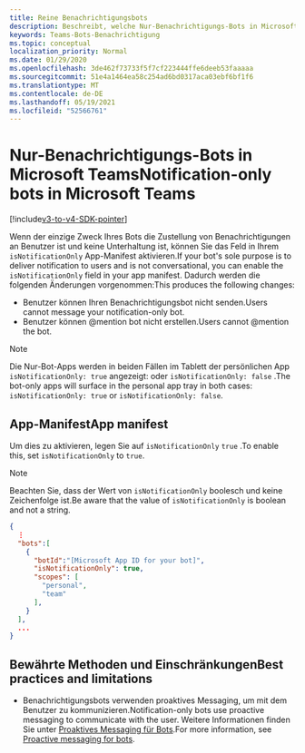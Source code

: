 ```yaml
---
title: Reine Benachrichtigungsbots
description: Beschreibt, welche Nur-Benachrichtigungs-Bots in Microsoft Teams
keywords: Teams-Bots-Benachrichtigung
ms.topic: conceptual
localization_priority: Normal
ms.date: 01/29/2020
ms.openlocfilehash: 3de462f73733f5f7cf223444ffe6deeb53faaaaa
ms.sourcegitcommit: 51e4a1464ea58c254ad6bd0317aca03ebf6bf1f6
ms.translationtype: MT
ms.contentlocale: de-DE
ms.lasthandoff: 05/19/2021
ms.locfileid: "52566761"
---
```

# <a name="notification-only-bots-in-microsoft-teams"></a><span data-ttu-id="3a6c1-104">Nur-Benachrichtigungs-Bots in Microsoft Teams</span><span class="sxs-lookup"><span data-stu-id="3a6c1-104">Notification-only bots in Microsoft Teams</span></span>

[!include[v3-to-v4-SDK-pointer](~/includes/v3-to-v4-pointer-bots.md)]

<span data-ttu-id="3a6c1-105">Wenn der einzige Zweck Ihres Bots die Zustellung von Benachrichtigungen an Benutzer ist und keine Unterhaltung ist, können Sie das Feld in Ihrem `isNotificationOnly` App-Manifest aktivieren.</span><span class="sxs-lookup"><span data-stu-id="3a6c1-105">If your bot's sole purpose is to deliver notification to users and is not conversational, you can enable the `isNotificationOnly` field in your app manifest.</span></span> <span data-ttu-id="3a6c1-106">Dadurch werden die folgenden Änderungen vorgenommen:</span><span class="sxs-lookup"><span data-stu-id="3a6c1-106">This produces the following changes:</span></span>

* <span data-ttu-id="3a6c1-107">Benutzer können Ihren Benachrichtigungsbot nicht senden.</span><span class="sxs-lookup"><span data-stu-id="3a6c1-107">Users cannot message your notification-only bot.</span></span>
* <span data-ttu-id="3a6c1-108">Benutzer können @mention bot nicht erstellen.</span><span class="sxs-lookup"><span data-stu-id="3a6c1-108">Users cannot @mention the bot.</span></span>

> [!NOTE]
> <span data-ttu-id="3a6c1-109">Die Nur-Bot-Apps werden in beiden Fällen im Tablett der persönlichen App `isNotificationOnly: true` angezeigt: oder `isNotificationOnly: false` .</span><span class="sxs-lookup"><span data-stu-id="3a6c1-109">The bot-only apps will surface in the personal app tray in both cases: `isNotificationOnly: true` or `isNotificationOnly: false`.</span></span>

## <a name="app-manifest"></a><span data-ttu-id="3a6c1-110">App-Manifest</span><span class="sxs-lookup"><span data-stu-id="3a6c1-110">App manifest</span></span>

<span data-ttu-id="3a6c1-111">Um dies zu aktivieren, legen Sie auf `isNotificationOnly` `true` .</span><span class="sxs-lookup"><span data-stu-id="3a6c1-111">To enable this, set `isNotificationOnly` to `true`.</span></span>

> [!NOTE]
> <span data-ttu-id="3a6c1-112">Beachten Sie, dass der Wert von `isNotificationOnly` boolesch und keine Zeichenfolge ist.</span><span class="sxs-lookup"><span data-stu-id="3a6c1-112">Be aware that the value of `isNotificationOnly` is boolean and not a string.</span></span>

```json
{
  ⋮
  "bots":[
    {
      "botId":"[Microsoft App ID for your bot]",
      "isNotificationOnly": true,
      "scopes": [
        "personal",
        "team"
      ],
    }
  ],
  ...
}
```

## <a name="best-practices-and-limitations"></a><span data-ttu-id="3a6c1-113">Bewährte Methoden und Einschränkungen</span><span class="sxs-lookup"><span data-stu-id="3a6c1-113">Best practices and limitations</span></span>

* <span data-ttu-id="3a6c1-114">Benachrichtigungsbots verwenden proaktives Messaging, um mit dem Benutzer zu kommunizieren.</span><span class="sxs-lookup"><span data-stu-id="3a6c1-114">Notification-only bots use proactive messaging to communicate with the user.</span></span> <span data-ttu-id="3a6c1-115">Weitere Informationen finden Sie unter [Proaktives Messaging für Bots](~/resources/bot-v3/bot-conversations/bots-conv-proactive.md).</span><span class="sxs-lookup"><span data-stu-id="3a6c1-115">For more information, see [Proactive messaging for bots](~/resources/bot-v3/bot-conversations/bots-conv-proactive.md).</span></span>
